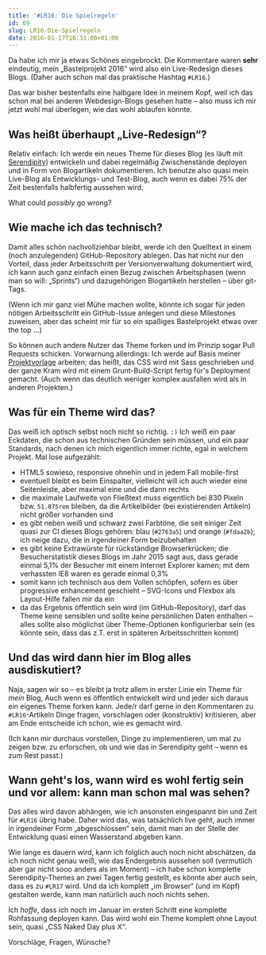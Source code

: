 ```yaml
---
title: '#LR16: Die Spielregeln'
id: 69
slug: LR16-Die-Spielregeln
date: 2016-01-17T16:33:00+01:00
---
```


Da habe ich mir ja etwas Schönes eingebrockt. Die Kommentare waren **sehr** eindeutig, mein „Bastelprojekt 2016“ wird also ein Live-Redesign dieses Blogs. (Daher auch schon mal das praktische Hashtag `#LR16`.)

Das war bisher bestenfalls eine halbgare Idee in meinem Kopf, weil ich das schon mal bei anderen Webdesign-Blogs gesehen hatte – also muss ich mir jetzt wohl mal überlegen, wie das wohl ablaufen könnte.

## Was heißt überhaupt „Live-Redesign“?

Relativ einfach: Ich werde ein neues Theme für dieses Blog (es läuft mit [Serendipity](http://s9y.org)) entwickeln und dabei regelmäßig Zwischenstände deployen und in Form von Blogartikeln dokumentieren. Ich benutze also quasi mein Live-Blog als Entwicklungs- und Test-Blog, auch wenn es dabei 75% der Zeit bestenfalls halbfertig aussehen wird.

What could _possibly_ go wrong?

## Wie mache ich das technisch?

Damit alles schön nachvollziehbar bleibt, werde ich den Quelltext in einem (noch anzulegenden) GitHub-Repository ablegen. Das hat nicht nur den Vorteil, dass jeder Arbeitsschritt per Versionverwaltung dokumentiert wird, ich kann auch ganz einfach einen Bezug zwischen Arbeitsphasen (wenn man so will: „Sprints“) und dazugehörigen Blogartikeln herstellen – über git-Tags.

(Wenn ich mir ganz viel Mühe machen wollte, könnte ich sogar für jeden nötigen Arbeitsschritt ein GitHub-Issue anlegen und diese Milestones zuweisen, aber das scheint mir für so ein spaßiges Bastelprojekt etwas over the top …)

So können auch andere Nutzer das Theme forken und im Prinzip sogar Pull Requests schicken. Vorwarnung allerdings: Ich werde auf Basis meiner [Projektvorlage](https://github.com/yellowled/yl-bp) arbeiten; das heißt, das CSS wird mit Sass geschrieben und der ganze Kram wird mit einem Grunt-Build-Script fertig für's Deployment gemacht. (Auch wenn das deutlich weniger komplex ausfallen wird als in anderen Projekten.)

## Was für ein Theme wird das?

Das weiß ich optisch selbst noch nicht so richtig. `:)` Ich weiß ein paar Eckdaten, die schon aus technischen Gründen sein müssen, und ein paar Standards, nach denen ich mich eigentlich immer richte, egal in welchem Projekt. Mal lose aufgezählt:

-   HTML5 sowieso, responsive ohnehin und in jedem Fall mobile-first
-   eventuell bleibt es beim Einspalter, vielleicht will ich auch wieder eine Seitenleiste, aber maximal eine und die dann rechts
-   die maximale Laufweite von Fließtext _muss_ eigentlich bei 830 Pixeln bzw. `51.875rem` bleiben, da die Artikelbilder (bei existierenden Artikeln) nicht größer vorhanden sind
-   es gibt neben weiß und schwarz zwei Farbtöne, die seit einiger Zeit quasi zur CI dieses Blogs gehören: blau (`#2763a5`) und orange (`#fdaa2b`); ich neige dazu, die in irgendeiner Form beizubehalten
-   es gibt keine Extrawürste für rückständige Browserkrücken; die Besucherstatistik dieses Blogs im Jahr 2015 sagt aus, dass gerade einmal 5,1% der Besucher mit einem Internet Explorer kamen; mit dem verhassten IE8 waren es gerade einmal 0,3%
-   somit kann ich technisch aus dem Vollen schöpfen, sofern es über progressive enhancement geschieht – SVG-Icons und Flexbox als Layout-Hilfe fallen mir da ein
-   da das Ergebnis öffentlich sein wird (im GitHub-Repository), darf das Theme keine sensiblen und sollte keine persönlichen Daten enthalten – alles sollte also möglichst über Theme-Optionen konfigurierbar sein (es könnte sein, dass das z.T. erst in späteren Arbeitsschritten kommt)

## Und das wird dann hier im Blog alles ausdiskutiert?

Naja, sagen wir so – es bleibt ja trotz allem in erster Linie ein Theme für _mein_ Blog, Auch wenn es öffentlich entwickelt wird und jeder sich daraus ein eigenes Theme forken kann. Jede/r darf gerne in den Kommentaren zu `#LR16`\-Artikeln Dinge fragen, vorschlagen oder (konstruktiv) kritisieren, aber am Ende entscheide ich schon, wie es gemacht wird.

(Ich kann mir durchaus vorstellen, Dinge zu implementieren, um mal zu zeigen bzw. zu erforschen, ob und wie das in Serendipity geht – wenn es zum Rest passt.)

## Wann geht's los, wann wird es wohl fertig sein und vor allem: kann man schon mal was sehen?

Das alles wird davon abhängen, wie ich ansonsten eingespannt bin und Zeit für `#LR16` übrig habe. Daher wird das, was tatsächlich live geht, auch immer in irgendeiner Form „abgeschlossen“ sein, damit man an der Stelle der Entwicklung quasi einen Wasserstand abgeben kann.

Wie lange es dauern wird, kann ich folglich auch noch nicht abschätzen, da ich noch nicht genau weiß, wie das Endergebnis aussehen soll (vermutlich aber gar nicht sooo anders als im Moment) – ich habe schon komplette Serendipity-Themes an zwei Tagen fertig gestellt, es könnte aber auch sein, dass es zu `#LR17` wird. Und da ich komplett „im Browser“ (und im Kopf) gestalten werde, kann man natürlich auch noch nichts sehen.

Ich _hoffe_, dass ich noch im Januar im ersten Schritt eine komplette Rohfassung deployen kann. Das wird wohl ein Theme komplett ohne Layout sein, quasi „CSS Naked Day plus X“.

Vorschläge, Fragen, Wünsche?
